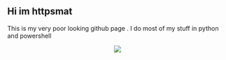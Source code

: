 ## Hi im httpsmat

This is my very poor looking github page .
I do most of my stuff in python and powershell

<p align="center">
  <a href="https://skillicons.dev">
    <img src="https://skillicons.dev/icons?i=git,powershell,py,vscode,linux,arch,discord,bots,cloudflare" />
  </a>
</p>
